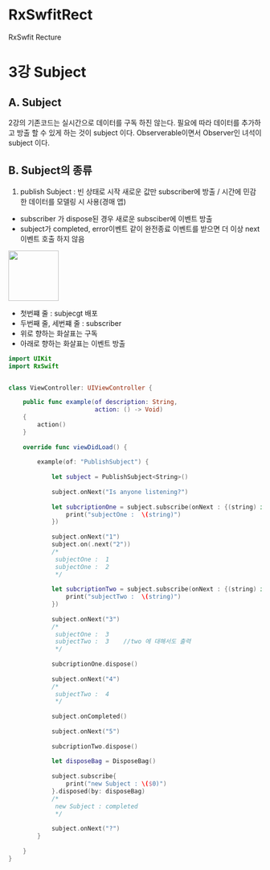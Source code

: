 # RxSwfitRect
RxSwfit Recture

3강 Subject
===========
## A. Subject
2강의 기존코드는 실시간으로 데이터를 구독 하진 않는다. 필요에 따라 데이터를 추가하고 방출 할 수 있게 하는 것이 subject 이다.
Observerable이면서 Observer인 녀석이 subject 이다.

## B. Subject의 종류
1. publish Subject : 빈 상태로 시작 새로운 값만 subscriber에 방출 / 시간에 민감한 데이터를 모델링 시 사용(경매 앱)
* subscriber 가 dispose된 경우 새로운 subsciber에 이벤트 방출
* subject가 completed, error이벤트 같이 완전종료 이벤트를 받으면 더 이상 next 이벤트 호출 하지 않음

<img src = "https://github.com/fimuxd/RxSwift/blob/master/Lectures/03_Subjects/1.%20publishsubject.png?raw=truehttps://github.com/fimuxd/RxSwift/blob/master/Lectures/02_Observables/1.%20marble.png?raw=true" height = 100>

* 첫번쨰 줄 : subjecgt 배포
* 두번째 줄, 세번쨰 줄 : subscriber
* 위로 향하는 화살표는 구독
* 아래로 향하는 화살표는 이벤트 방출

``` swift
import UIKit
import RxSwift


class ViewController: UIViewController {

    public func example(of description: String,
                        action: () -> Void)
    {
        action()
    }
    
    override func viewDidLoad() {
        
        example(of: "PublishSubject") {
            
            let subject = PublishSubject<String>()
            
            subject.onNext("Is anyone listening?")
            
            let subcriptionOne = subject.subscribe(onNext : {(string) in
                print("subjectOne :  \(string)")
            })
            
            subject.onNext("1")
            subject.on(.next("2"))
            /*
             subjectOne :  1
             subjectOne :  2
             */
            
            let subcriptionTwo = subject.subscribe(onNext : {(string) in
                print("subjectTwo :  \(string)")
            })
            
            subject.onNext("3")
            /*
             subjectOne :  3
             subjectTwo :  3	//two 에 대해서도 출력
             */
            
            subcriptionOne.dispose()
            
            subject.onNext("4")
            /*
             subjectTwo :  4
             */
            
            subject.onCompleted()
            
            subject.onNext("5")
            
            subcriptionTwo.dispose()
            
            let disposeBag = DisposeBag()
            
            subject.subscribe{
                print("new Subject : \($0)")
            }.disposed(by: disposeBag)
            /*
             new Subject : completed
             */
            
            subject.onNext("?")
        }
        
    }
}

```
